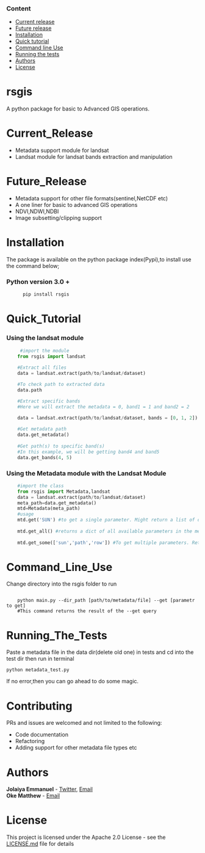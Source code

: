 ### Content
 - [Current release](#Current_Release)
 - [Future release](#Future_Release)
 - [Installation](#Installation)
 - [Quick tutorial](#Quick_Tutorial)
 - [Command line Use](#Command_Line_Use)
 - [Running the tests](#Running_The_Tests)
 - [Authors](#Authors)
 - [License](#License)
 

# rsgis
A python package for basic to Advanced GIS operations.

# Current_Release 
- Metadata support module for landsat
- Landsat module for landsat bands extraction and manipulation

# Future_Release 
- Metadata support for other file formats(sentinel,NetCDF etc)
- A one liner for basic to advanced GIS operations
- NDVI,NDWI,NDBI
- Image subsetting/clipping support
 
# Installation
The package is available on the python package index(Pypi),to install use the command below;
### Python version 3.0 +<br>
  ```python
        pip install rsgis
  ```

# Quick_Tutorial
### Using the landsat module <br>
```python
     #import the module
    from rsgis import landsat
    
    #Extract all files
    data = landsat.extract(path/to/landsat/dataset)

    #To check path to extracted data
    data.path

    #Extract specific bands
    #Here we will extract the metadata = 0, band1 = 1 and band2 = 2

    data = landsat.extract(path/to/landsat/dataset, bands = [0, 1, 2])
    
    #Get metadata path
    data.get_metadata()
    
    #Get path(s) to specific band(s)
    #In this example, we will be getting band4 and band5
    data.get_bands(4, 5)

```
### Using the Metadata module with the Landsat Module <br>
```python
    #import the class
    from rsgis import Metadata,landsat
    data = landsat.extract(path/to/landsat/dataset)
    meta_path=data.get_metadata()
    mtd=Metadata(meta_path)
    #usage
    mtd.get('SUN') #to get a single parameter. Might return a list of dict if found multiple match. Be specific to avoid this.
    
    mtd.get_all() #returns a dict of all available parameters in the metadata file
    
    mtd.get_some(['sun','path','row']) #To get multiple parameters. Returns a list of values.
``` 
# Command_Line_Use
Change directory into the rsgis folder to run
```shell script

    python main.py --dir_path [path/to/metadata/file] --get [parametr to get]
    #This command returns the result of the --get query 
```      
# Running_The_Tests

 Paste a metadata file in the data dir(delete old one) in tests and cd into the test dir then run in terminal<br>

    python metadata_test.py 
 If no error,then you can go ahead to do some magic.
# Contributing

 PRs and issues are welcomed and not limited to the following:
 - Code documentation
 - Refactoring
 - Adding support for other metadata file types etc
 
# Authors
**Jolaiya Emmanuel** - [Twitter](https://twitter.com/jeafreezy), [Email](jolaiyaemmanuel@gmail.com) <br>
**Oke Matthew** - [Email](matthewoke16@gmail.com) <br>

# License
This project is licensed under the Apache 2.0 License - see the [LICENSE.md](LICENSE.md) file for details

